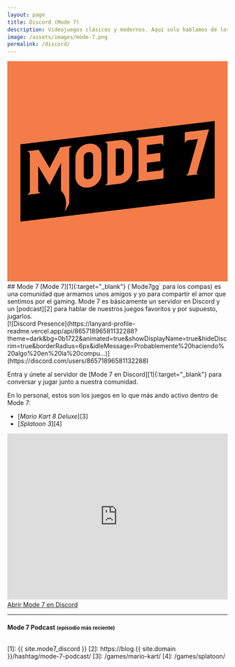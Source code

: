 ```yaml
---
layout: page
title: Discord (Mode 7)
description: Videojuegos clásicos y modernos. Aquí solo hablamos de los juegos que más nos gustan. 🎮 🕹️
image: /assets/images/mode-7.png
permalink: /discord/
---
```


<div class="row">
<div class="col-12 col-sm-4 col-md-3 col-lg-2 my-auto text-center">
<a href="javascript:void(0)" data-toggle="modal" data-target="#modal">
<img class="rounded img-fluid" src="/assets/images/mode-7-logo.jpg" alt="" />
</a>
</div>
<div class="col-12 col-sm-8 col-md-9 col-lg-10 my-auto">
## <i class="fa-brands fa-discord"></i> Mode 7
[Mode 7][1]{:target="_blank"} (`Mode7gg` para los compas) es una comunidad que armamos unos amigos y yo para compartir el amor que sentimos por el gaming. Mode 7 es básicamente un servidor en Discord y un [podcast][2] para hablar de nuestros juegos favoritos y por supuesto, jugarlos.
</div>
</div>

<div class="row">
<div class="col-md-12 col-lg-6 my-auto">
[![Discord Presence](https://lanyard-profile-readme.vercel.app/api/86571896581132288?theme=dark&bg=0b1722&animated=true&showDisplayName=true&hideDiscrim=true&borderRadius=6px&idleMessage=Probablemente%20haciendo%20algo%20en%20la%20compu...)](https://discord.com/users/86571896581132288)

Entra y únete al servidor de [Mode 7 en Discord][1]{:target="_blank"} para conversar y jugar junto a nuestra comunidad.

En lo personal, estos son los juegos en lo que más ando activo dentro de Mode 7:
- [*Mario Kart 8 Deluxe*][3]
- [*Splatoon 3*][4]
</div>
<div class="col-md-12 col-lg-6 my-auto">
<iframe src="https://ptb.discord.com/widget?id=478777821087662092&theme=dark" width="100%" height="380" allowtransparency="true" frameborder="0" sandbox="allow-popups allow-popups-to-escape-sandbox allow-same-origin allow-scripts"></iframe>

<a class="btn btn-primary d-block" href="{{ site.mode7_discord }}" target="_blank">
<i class="fa-solid fa-external-link-alt" data-toggle="tooltip" data-placement="top" title="Abrir Mode 7 en Discord"></i> Abrir Mode 7 en Discord
</a>
</div>
</div>

---

<div class="row">
<div class="col-12">
<div class="card my-3 text-center">
<div class="card-header">
<h4 class="card-title">
<i class="fa-solid fa-podcast"></i> Mode 7 Podcast <small>(episodio más reciente)</small>
</h4>
</div>
<div class="card-body">
<span id="mode-7-podcast-latest-episode"></span>
</div>
<div class="card-footer text-muted">
<h6>
<span id="mode-7-podcast-latest-episode-timestamp"></span>
</h6>
</div>
</div>
</div>
</div>

[1]: {{ site.mode7_discord }}
[2]: https://blog.{{ site.domain }}/hashtag/mode-7-podcast/
[3]: /games/mario-kart/
[4]: /games/splatoon/
